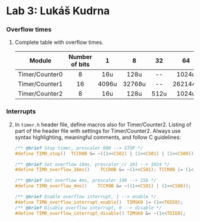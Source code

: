 # Lab 3: Lukáš Kudrna

### Overflow times

1. Complete table with overflow times.

   | **Module** | **Number of bits** | **1** | **8** | **32** | **64** | **128** | **256** | **1024** |
   | :-: | :-: | :-: | :-: | :-: | :-: | :-: | :-: | :-: |
   | Timer/Counter0 | 8  | 16u | 128u | -- | 1024u | -- | 4096u | 16384u |
   | Timer/Counter1 | 16 | 4096u | 32768u | -- | 262144u | -- | 1048576u | 4194304u |
   | Timer/Counter2 | 8  | 16u | 128u | 512u | 1024u | 2048u | 4096u | 16384u |

### Interrupts

2. In `timer.h` header file, define macros also for Timer/Counter2. Listing of part of the header file with settings for Timer/Counter2. Always use syntax highlighting, meaningful comments, and follow C guidelines:

   ```c
   /** @brief Stop timer, prescaler 000 --> STOP */
   #define TIM0_stop()  TCCR0B &= ~((1<<CS02) | (1<<CS01) | (1<<CS00));

   /** @brief Set overflow 16ms, prescaler // 101 --> 1024 */
   #define TIM0_overflow_16ms()    TCCR0B &= ~(1<<CS01); TCCR0B |= (1<<CS02) | (1<<CS00);

   /** @brief Set overflow 4ms, prescaler 100 --> 256 */
   #define TIM0_overflow_4ms()    TCCR0B &= ~((1<<CS01) | (1<<CS00)); TCCR0B |= (1<<CS02);

   /** @brief Enable overflow interrupt, 1 --> enable */
   #define TIM0_overflow_interrupt_enable()  TIMSK0 |= (1<<TOIE0);
   /** @brief Disable overflow interrupt, 0 --> disable */
   #define TIM0_overflow_interrupt_disable() TIMSK0 &= ~(1<<TOIE0);
   ```
